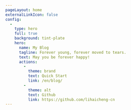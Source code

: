 ```yaml
---
pageLayout: home
externalLinkIcon: false
config:
  -
    type: hero
    full: true
    background: tint-plate
    hero:
      name: My Blog
      tagline: Forever young, forever moved to tears.
      text: May you be forever happy!
      actions:
        -
          theme: brand
          text: Quick Start
          link: /en/blog/
        -
          theme: alt
          text: Github
          link: https://github.com/lihaicheng-cn
---
```

